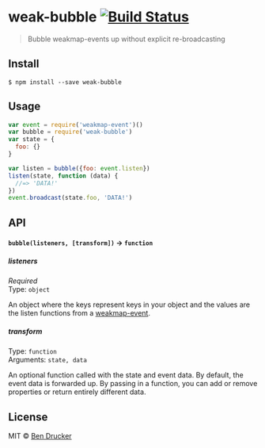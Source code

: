 # weak-bubble [![Build Status](https://travis-ci.org/bendrucker/weak-bubble.svg?branch=master)](https://travis-ci.org/bendrucker/weak-bubble)

> Bubble weakmap-events up without explicit re-broadcasting


## Install

```
$ npm install --save weak-bubble
```


## Usage

```js
var event = require('weakmap-event')()
var bubble = require('weak-bubble')
var state = {
  foo: {}
}

var listen = bubble({foo: event.listen})
listen(state, function (data) {
  //=> 'DATA!'
})
event.broadcast(state.foo, 'DATA!')
```

## API

#### `bubble(listeners, [transform])` -> `function`

##### listeners

*Required*  
Type: `object`

An object where the keys represent keys in your object and the values are the listen functions from a [weakmap-event](https://github.com/eaze/weakmap-event).

##### transform

Type: `function`  
Arguments: `state, data`

An optional function called with the state and event data. By default, the event data is forwarded up. By passing in a function, you can add or remove properties or return entirely different data.


## License

MIT © [Ben Drucker](http://bendrucker.me)
